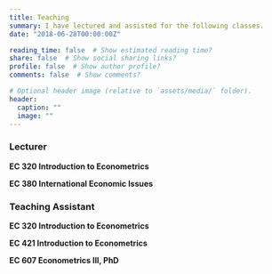 ```yaml
---
title: Teaching
summary: I have lectured and assisted for the following classes.
date: "2018-06-28T00:00:00Z"

reading_time: false  # Show estimated reading time?
share: false  # Show social sharing links?
profile: false  # Show author profile?
comments: false  # Show comments?

# Optional header image (relative to `assets/media/` folder).
header:
  caption: ""
  image: ""
---
```


### Lecturer<br>

**EC 320 Introduction to Econometrics**<br>

**EC 380 International Economic Issues**<br>

### Teaching Assistant<br>

**EC 320 Introduction to Econometrics**<br>

**EC 421 Introduction to Econometrics**<br>

**EC 607 Econometrics III, PhD**<br>
